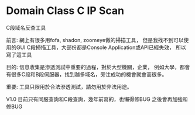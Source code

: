 # Domain  Class C IP Scan
C段域名反查工具

前言:
網上有很多用fofa, shadon, zoomeye做的掃描工具，
但是我找不到可以使用的GUI C段掃描工具，大部份都是Console Application或API已經失效，
所以寫了這工具

目的:
信息收集是滲透測試中重要的過程，對於大型機關，企業，
例如大學，都會有很多C段和B段伺服器，找到越多域名，旁注成功的機會就會高很多。

重要:
工具只限用於合法滲透測試，請勿用於非法用途。

V1.0
目前只有同服查詢和C段查詢，幾年前寫的，也懶得修BUG
之後會再加強和修BUG
